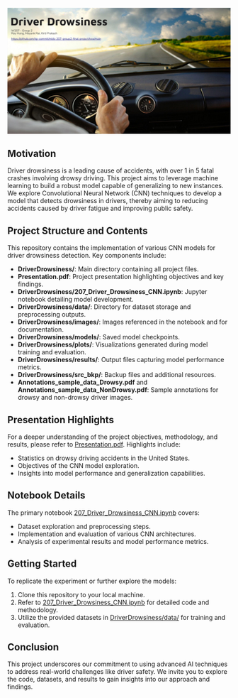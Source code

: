 ![Banner](DriverDrowsiness/images/banner.png)

## Motivation

Driver drowsiness is a leading cause of accidents, with over 1 in 5 fatal crashes involving drowsy driving. This project aims to leverage machine learning to build a robust model capable of generalizing to new instances. We explore Convolutional Neural Network (CNN) techniques to develop a model that detects drowsiness in drivers, thereby aiming to reducing accidents caused by driver fatigue and improving public safety.

## Project Structure and Contents

This repository contains the implementation of various CNN models for driver drowsiness detection. Key components include:

- **DriverDrowsiness/**: Main directory containing all project files.
- **Presentation.pdf**: Project presentation highlighting objectives and key findings.
- **DriverDrowsiness/207_Driver_Drowsiness_CNN.ipynb**: Jupyter notebook detailing model development.
- **DriverDrowsiness/data/**: Directory for dataset storage and preprocessing outputs.
- **DriverDrowsiness/images/**: Images referenced in the notebook and for documentation.
- **DriverDrowsiness/models/**: Saved model checkpoints.
- **DriverDrowsiness/plots/**: Visualizations generated during model training and evaluation.
- **DriverDrowsiness/results/**: Output files capturing model performance metrics.
- **DriverDrowsiness/src_bkp/**: Backup files and additional resources.
- **Annotations_sample_data_Drowsy.pdf** and **Annotations_sample_data_NonDrowsy.pdf**: Sample annotations for drowsy and non-drowsy driver images.


## Presentation Highlights

For a deeper understanding of the project objectives, methodology, and results, please refer to [Presentation.pdf](Presentation.pdf). Highlights include:

- Statistics on drowsy driving accidents in the United States.
- Objectives of the CNN model exploration.
- Insights into model performance and generalization capabilities.

## Notebook Details

The primary notebook [207_Driver_Drowsiness_CNN.ipynb](DriverDrowsiness/207_Driver_Drowsiness_CNN.ipynb) covers:

- Dataset exploration and preprocessing steps.
- Implementation and evaluation of various CNN architectures.
- Analysis of experimental results and model performance metrics.

## Getting Started

To replicate the experiment or further explore the models:

1. Clone this repository to your local machine.
2. Refer to [207_Driver_Drowsiness_CNN.ipynb](DriverDrowsiness/207_Driver_Drowsiness_CNN.ipynb) for detailed code and methodology.
3. Utilize the provided datasets in [DriverDrowsiness/data/](DriverDrowsiness/data/) for training and evaluation.

## Conclusion

This project underscores our commitment to using advanced AI techniques to address real-world challenges like driver safety. We invite you to explore the code, datasets, and results to gain insights into our approach and findings.
